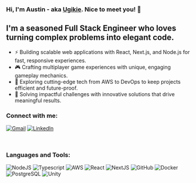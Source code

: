 ### Hi, I'm Austin - aka [Ugikie][website]. Nice to meet you! 👋

## I'm a seasoned Full Stack Engineer who loves turning complex problems into elegant code.

- ⚡ Building scalable web applications with React, Next.js, and Node.js for fast, responsive experiences.
- 🎮 Crafting multiplayer game experiences with unique, engaging gameplay mechanics.
- 🚀 Exploring cutting-edge tech from AWS to DevOps to keep projects efficient and future-proof.
- 🎯 Solving impactful challenges with innovative solutions that drive meaningful results.

### Connect with me:

<!-- [<img align="left" alt="austinadam.com" width="22px" src="https://raw.githubusercontent.com/iconic/open-iconic/master/svg/globe.svg" />][website] -->
[![Gmail](https://img.shields.io/badge/Gmail-D14836?style=for-the-badge&logo=gmail&logoColor=white)][email]
[![LinkedIn](https://custom-icon-badges.demolab.com/badge/LinkedIn-0A66C2?logo=linkedin-white&style=for-the-badge&logoColor=fff)][linkedin]

<br />

### Languages and Tools:
![NodeJS](https://img.shields.io/badge/Node.js-6DA55F?style=for-the-badge&logo=node.js&logoColor=white) 
![Typescript](https://img.shields.io/badge/Typescript-3178C6?style=for-the-badge&logo=typescript&logoColor=white) 
![AWS](https://img.shields.io/badge/AWS-232F3E?style=for-the-badge&logo=amazonwebservices&logoColor=white) 
![React](https://img.shields.io/badge/react-black?style=for-the-badge&logo=react) 
![NextJS](https://img.shields.io/badge/next.js-000000?style=for-the-badge&logo=nextdotjs&logoColor=white) 
![GitHub](https://img.shields.io/badge/GitHub-%23121011.svg?style=for-the-badge&logo=github&logoColor=white) 
![Docker](https://img.shields.io/badge/docker-257bd6?style=for-the-badge&logo=docker&logoColor=white) 
![PostgreSQL](https://img.shields.io/badge/postgresql-4169e1?style=for-the-badge&logo=postgresql&logoColor=white) 
![Unity](https://img.shields.io/badge/-Unity-%23444444?style=for-the-badge&logo=unity&logoColor=white) 

<br />
<br />

[website]: https://www.austinadam.com
[email]: mailto:austinadam42@gmail.com
[linkedin]: https://www.linkedin.com/in/austin-adam-56771068/
